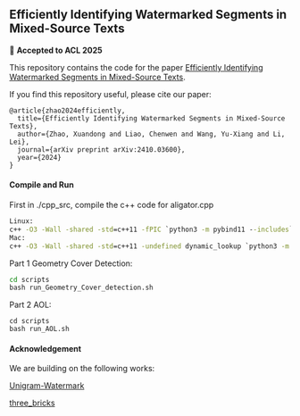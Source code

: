 ## Efficiently Identifying Watermarked Segments in Mixed-Source Texts

📄 **Accepted to ACL 2025**

This repository contains the code for the paper [Efficiently Identifying Watermarked Segments in Mixed-Source Texts](https://arxiv.org/abs/2410.03600).

If you find this repository useful, please cite our paper:

```
@article{zhao2024efficiently,
  title={Efficiently Identifying Watermarked Segments in Mixed-Source Texts},
  author={Zhao, Xuandong and Liao, Chenwen and Wang, Yu-Xiang and Li, Lei},
  journal={arXiv preprint arXiv:2410.03600},
  year={2024}
}
```

#### Compile and Run

First in ./cpp_src, compile the c++ code for aligator.cpp

```cmd
Linux:
c++ -O3 -Wall -shared -std=c++11 -fPIC `python3 -m pybind11 --includes` aligator.cpp -o aligator`python3-config --extension-suffix`
Mac:
c++ -O3 -Wall -shared -std=c++11 -undefined dynamic_lookup `python3 -m pybind11 --includes` aligator.cpp -o aligator`python3-config --extension-suffix`

```

Part 1 Geometry Cover Detection:

```cmd
cd scripts
bash run_Geometry_Cover_detection.sh
```

Part 2 AOL:

```
cd scripts
bash run_AOL.sh
```



#### Acknowledgement

We are building on the following works:

[Unigram-Watermark](https://github.com/XuandongZhao/Unigram-Watermark)

[three_bricks](https://github.com/facebookresearch/three_bricks)